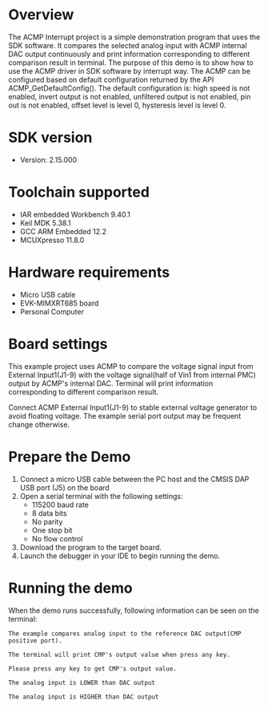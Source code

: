 Overview
========
The ACMP Interrupt project is a simple demonstration program that uses the SDK software. It
compares the selected analog input with ACMP internal DAC output continuously and print information
corresponding to different comparison result in terminal. The purpose of this demo is to show how to
use the ACMP driver in SDK software by interrupt way. The ACMP can be configured based on default
configuration returned by the API ACMP_GetDefaultConfig(). The default configuration is: high
speed is not enabled, invert output is not enabled, unfiltered output is not enabled, pin out
is not enabled, offset level is level 0, hysteresis level is level 0.


SDK version
===========
- Version: 2.15.000

Toolchain supported
===================
- IAR embedded Workbench  9.40.1
- Keil MDK  5.38.1
- GCC ARM Embedded  12.2
- MCUXpresso  11.8.0

Hardware requirements
=====================
- Micro USB cable
- EVK-MIMXRT685 board
- Personal Computer

Board settings
==============
This example project uses ACMP to compare the voltage signal input from External Input1(J1-9)
with the voltage signal(half of Vin1 from internal PMC) output by ACMP's internal DAC. Terminal will print information
corresponding to different comparison result.

Connect ACMP External Input1(J1-9) to stable external voltage generator to avoid floating voltage.
The example serial port output may be frequent change otherwise.

Prepare the Demo
================
1.  Connect a micro USB cable between the PC host and the CMSIS DAP USB port (J5) on the board
2.  Open a serial terminal with the following settings:
    - 115200 baud rate
    - 8 data bits
    - No parity
    - One stop bit
    - No flow control
3.  Download the program to the target board.
4.  Launch the debugger in your IDE to begin running the demo.

Running the demo
================
When the demo runs successfully, following information can be seen on the terminal:

~~~~~~~~~~~~~~~~~~~~~~~~~~~~~
The example compares analog input to the reference DAC output(CMP positive port).

The terminal will print CMP's output value when press any key.

Please press any key to get CMP's output value.

The analog input is LOWER than DAC output

The analog input is HIGHER than DAC output
~~~~~~~~~~~~~~~~~~~~~~~~~~~~~
